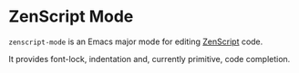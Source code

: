 # ZenScript Mode

`zenscript-mode` is an Emacs major mode for editing
[ZenScript](https://github.com/CraftTweaker/ZenScript) code.

It provides font-lock, indentation and, currently primitive, code completion.
